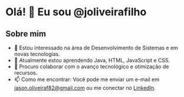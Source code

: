 # Olá! 👋 Eu sou @joliveirafilho

## Sobre mim
- 👀 Estou interessado na área de Desenvolvimento de Sistemas e em novas tecnologias.
- 🌱 Atualmente estou aprendendo Java, HTML, JavaScript e CSS.
- 💞️ Procuro colaborar com o avanço tecnológico e otimização de recursos.
- 📫 Como me encontrar: Você pode me enviar um e-mail em jason.oliveiraf82@gmail.com ou me conectar no [LinkedIn](https://www.linkedin.com/in/jason-de-oliveira-filho-23075820a?utm_source=share&utm_campaign=share_via&utm_content=profile&utm_medium=android_app).

<!---
joliveirafilho/joliveirafilho é um ✨ repositório especial ✨ porque seu `README.md` (este arquivo) aparece no seu perfil do GitHub.
Você pode clicar no link de visualização para ver suas alterações.
--->
